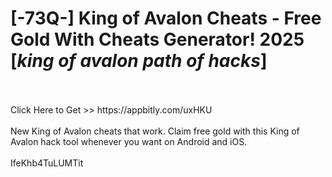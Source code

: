 # [-73Q-] King of Avalon Cheats - Free Gold With Cheats Generator! 2025 [*king of avalon path of hacks*]
<br>
<br>Click Here to Get >> https://appbitly.com/uxHKU

<br>
<br>New King of Avalon cheats that work. Claim free gold with this King of Avalon hack tool whenever you want on Android and iOS.
<br>
<br>IfeKhb4TuLUMTit

